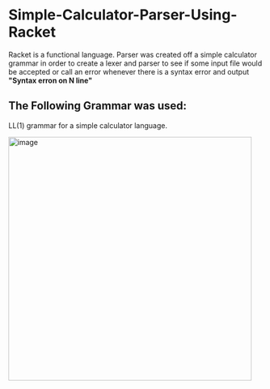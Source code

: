 # Simple-Calculator-Parser-Using-Racket
Racket is a functional language. Parser was created off a simple calculator grammar in order to create a lexer and parser to see if some input file would be accepted or call an error whenever there is a syntax error and output **"Syntax erron on N line"**


## The Following Grammar was used:
LL(1) grammar for a simple calculator language.

<img width="481" alt="image" src="https://user-images.githubusercontent.com/70826986/196506145-2ac3d208-79dd-4c99-94a0-a7a168d0c9fd.png">

